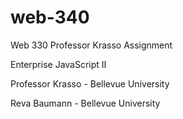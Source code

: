 # web-340
Web 330 Professor Krasso Assignment

Enterprise JavaScript II

Professor Krasso - Bellevue University

Reva Baumann - Bellevue University